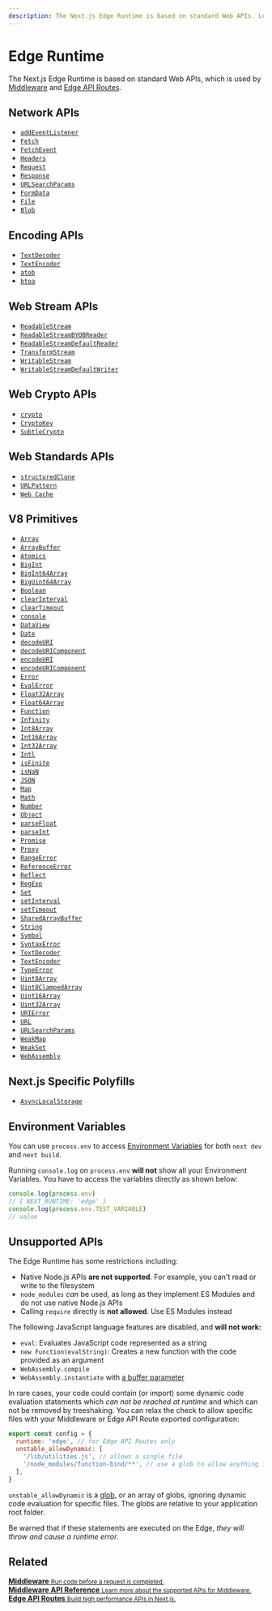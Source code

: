 ```yaml
---
description: The Next.js Edge Runtime is based on standard Web APIs. Learn more about the supported APIs available.
---
```


# Edge Runtime

The Next.js Edge Runtime is based on standard Web APIs, which is used by [Middleware](/docs/middleware.md) and [Edge API Routes](/docs/api-routes/edge-api-routes.md).

## Network APIs

- [`addEventListener`](https://developer.mozilla.org/en-US/docs/Web/API/EventTarget/addEventListener)
- [`Fetch`](https://developer.mozilla.org/en-US/docs/Web/API/Fetch_API)
- [`FetchEvent`](https://developer.mozilla.org/en-US/docs/Web/API/FetchEvent)
- [`Headers`](https://developer.mozilla.org/en-US/docs/Web/API/Headers)
- [`Request`](https://developer.mozilla.org/en-US/docs/Web/API/Request)
- [`Response`](https://developer.mozilla.org/en-US/docs/Web/API/Response)
- [`URLSearchParams`](https://developer.mozilla.org/en-US/docs/Web/API/URLSearchParams)
- [`FormData`](https://developer.mozilla.org/en-US/docs/Web/API/FormData)
- [`File`](https://developer.mozilla.org/en-US/docs/Web/API/File)
- [`Blob`](https://developer.mozilla.org/en-US/docs/Web/API/Blob)

## Encoding APIs

- [`TextDecoder`](https://developer.mozilla.org/en-US/docs/Web/API/TextDecoder)
- [`TextEncoder`](https://developer.mozilla.org/en-US/docs/Web/API/TextEncoder)
- [`atob`](https://developer.mozilla.org/en-US/docs/Web/API/WindowBase64/atob)
- [`btoa`](https://developer.mozilla.org/en-US/docs/Web/API/WindowBase64/btoa)

## Web Stream APIs

- [`ReadableStream`](https://developer.mozilla.org/en-US/docs/Web/API/ReadableStream)
- [`ReadableStreamBYOBReader`](https://developer.mozilla.org/en-US/docs/Web/API/ReadableStreamBYOBReader)
- [`ReadableStreamDefaultReader`](https://developer.mozilla.org/en-US/docs/Web/API/ReadableStreamDefaultReader)
- [`TransformStream`](https://developer.mozilla.org/en-US/docs/Web/API/TransformStream)
- [`WritableStream`](https://developer.mozilla.org/en-US/docs/Web/API/WritableStream)
- [`WritableStreamDefaultWriter`](https://developer.mozilla.org/en-US/docs/Web/API/WritableStreamDefaultWriter)

## Web Crypto APIs

- [`crypto`](https://developer.mozilla.org/en-US/docs/Web/API/Web_Crypto_API)
- [`CryptoKey`](https://developer.mozilla.org/en-US/docs/Web/API/CryptoKey)
- [`SubtleCrypto`](https://developer.mozilla.org/en-US/docs/Web/API/SubtleCrypto)

## Web Standards APIs

- [`structuredClone`](https://developer.mozilla.org/en-US/docs/Web/API/Web_Workers_API/Structured_clone_algorithm)
- [`URLPattern`](https://developer.mozilla.org/en-US/docs/Web/API/URLPattern)
- [`Web Cache`](https://developer.mozilla.org/en-US/docs/Web/API/Cache)

## V8 Primitives

- [`Array`](https://developer.mozilla.org/en-US/docs/Web/JavaScript/Reference/Global_Objects/Array)
- [`ArrayBuffer`](https://developer.mozilla.org/en-US/docs/Web/JavaScript/Reference/Global_Objects/ArrayBuffer)
- [`Atomics`](https://developer.mozilla.org/en-US/docs/Web/JavaScript/Reference/Global_Objects/Atomics)
- [`BigInt`](https://developer.mozilla.org/en-US/docs/Web/JavaScript/Reference/Global_Objects/BigInt)
- [`BigInt64Array`](https://developer.mozilla.org/en-US/docs/Web/JavaScript/Reference/Global_Objects/BigInt64Array)
- [`BigUint64Array`](https://developer.mozilla.org/en-US/docs/Web/JavaScript/Reference/Global_Objects/BigUint64Array)
- [`Boolean`](https://developer.mozilla.org/en-US/docs/Web/JavaScript/Reference/Global_Objects/Boolean)
- [`clearInterval`](https://developer.mozilla.org/en-US/docs/Web/API/WindowTimers/clearInterval)
- [`clearTimeout`](https://developer.mozilla.org/en-US/docs/Web/API/WindowTimers/clearTimeout)
- [`console`](https://developer.mozilla.org/en-US/docs/Web/API/Console)
- [`DataView`](https://developer.mozilla.org/en-US/docs/Web/JavaScript/Reference/Global_Objects/DataView)
- [`Date`](https://developer.mozilla.org/en-US/docs/Web/JavaScript/Reference/Global_Objects/Date)
- [`decodeURI`](https://developer.mozilla.org/en-US/docs/Web/JavaScript/Reference/Global_Objects/decodeURI)
- [`decodeURIComponent`](https://developer.mozilla.org/en-US/docs/Web/JavaScript/Reference/Global_Objects/decodeURIComponent)
- [`encodeURI`](https://developer.mozilla.org/en-US/docs/Web/JavaScript/Reference/Global_Objects/encodeURI)
- [`encodeURIComponent`](https://developer.mozilla.org/en-US/docs/Web/JavaScript/Reference/Global_Objects/encodeURIComponent)
- [`Error`](https://developer.mozilla.org/en-US/docs/Web/JavaScript/Reference/Global_Objects/Error)
- [`EvalError`](https://developer.mozilla.org/en-US/docs/Web/JavaScript/Reference/Global_Objects/EvalError)
- [`Float32Array`](https://developer.mozilla.org/en-US/docs/Web/JavaScript/Reference/Global_Objects/Float32Array)
- [`Float64Array`](https://developer.mozilla.org/en-US/docs/Web/JavaScript/Reference/Global_Objects/Float64Array)
- [`Function`](https://developer.mozilla.org/en-US/docs/Web/JavaScript/Reference/Global_Objects/Function)
- [`Infinity`](https://developer.mozilla.org/en-US/docs/Web/JavaScript/Reference/Global_Objects/Infinity)
- [`Int8Array`](https://developer.mozilla.org/en-US/docs/Web/JavaScript/Reference/Global_Objects/Int8Array)
- [`Int16Array`](https://developer.mozilla.org/en-US/docs/Web/JavaScript/Reference/Global_Objects/Int16Array)
- [`Int32Array`](https://developer.mozilla.org/en-US/docs/Web/JavaScript/Reference/Global_Objects/Int32Array)
- [`Intl`](https://developer.mozilla.org/en-US/docs/Web/JavaScript/Reference/Global_Objects/Intl)
- [`isFinite`](https://developer.mozilla.org/en-US/docs/Web/JavaScript/Reference/Global_Objects/isFinite)
- [`isNaN`](https://developer.mozilla.org/en-US/docs/Web/JavaScript/Reference/Global_Objects/isNaN)
- [`JSON`](https://developer.mozilla.org/en-US/docs/Web/JavaScript/Reference/Global_Objects/JSON)
- [`Map`](https://developer.mozilla.org/en-US/docs/Web/JavaScript/Reference/Global_Objects/Map)
- [`Math`](https://developer.mozilla.org/en-US/docs/Web/JavaScript/Reference/Global_Objects/Math)
- [`Number`](https://developer.mozilla.org/en-US/docs/Web/JavaScript/Reference/Global_Objects/Number)
- [`Object`](https://developer.mozilla.org/en-US/docs/Web/JavaScript/Reference/Global_Objects/Object)
- [`parseFloat`](https://developer.mozilla.org/en-US/docs/Web/JavaScript/Reference/Global_Objects/parseFloat)
- [`parseInt`](https://developer.mozilla.org/en-US/docs/Web/JavaScript/Reference/Global_Objects/parseInt)
- [`Promise`](https://developer.mozilla.org/en-US/docs/Web/JavaScript/Reference/Global_Objects/Promise)
- [`Proxy`](https://developer.mozilla.org/en-US/docs/Web/JavaScript/Reference/Global_Objects/Proxy)
- [`RangeError`](https://developer.mozilla.org/en-US/docs/Web/JavaScript/Reference/Global_Objects/RangeError)
- [`ReferenceError`](https://developer.mozilla.org/en-US/docs/Web/JavaScript/Reference/Global_Objects/ReferenceError)
- [`Reflect`](https://developer.mozilla.org/en-US/docs/Web/JavaScript/Reference/Global_Objects/Reflect)
- [`RegExp`](https://developer.mozilla.org/en-US/docs/Web/JavaScript/Reference/Global_Objects/RegExp)
- [`Set`](https://developer.mozilla.org/en-US/docs/Web/JavaScript/Reference/Global_Objects/Set)
- [`setInterval`](https://developer.mozilla.org/en-US/docs/Web/API/WindowTimers/setInterval)
- [`setTimeout`](https://developer.mozilla.org/en-US/docs/Web/API/WindowTimers/setTimeout)
- [`SharedArrayBuffer`](https://developer.mozilla.org/en-US/docs/Web/JavaScript/Reference/Global_Objects/SharedArrayBuffer)
- [`String`](https://developer.mozilla.org/en-US/docs/Web/JavaScript/Reference/Global_Objects/String)
- [`Symbol`](https://developer.mozilla.org/en-US/docs/Web/JavaScript/Reference/Global_Objects/Symbol)
- [`SyntaxError`](https://developer.mozilla.org/en-US/docs/Web/JavaScript/Reference/Global_Objects/SyntaxError)
- [`TextDecoder`](https://developer.mozilla.org/en-US/docs/Web/API/TextDecoder)
- [`TextEncoder`](https://developer.mozilla.org/en-US/docs/Web/API/TextEncoder)
- [`TypeError`](https://developer.mozilla.org/en-US/docs/Web/JavaScript/Reference/Global_Objects/TypeError)
- [`Uint8Array`](https://developer.mozilla.org/en-US/docs/Web/JavaScript/Reference/Global_Objects/Uint8Array)
- [`Uint8ClampedArray`](https://developer.mozilla.org/en-US/docs/Web/JavaScript/Reference/Global_Objects/Uint8ClampedArray)
- [`Uint16Array`](https://developer.mozilla.org/en-US/docs/Web/JavaScript/Reference/Global_Objects/Uint16Array)
- [`Uint32Array`](https://developer.mozilla.org/en-US/docs/Web/JavaScript/Reference/Global_Objects/Uint32Array)
- [`URIError`](https://developer.mozilla.org/en-US/docs/Web/JavaScript/Reference/Global_Objects/URIError)
- [`URL`](https://developer.mozilla.org/en-US/docs/Web/API/URL)
- [`URLSearchParams`](https://developer.mozilla.org/en-US/docs/Web/API/URLSearchParams)
- [`WeakMap`](https://developer.mozilla.org/en-US/docs/Web/JavaScript/Reference/Global_Objects/WeakMap)
- [`WeakSet`](https://developer.mozilla.org/en-US/docs/Web/JavaScript/Reference/Global_Objects/WeakSet)
- [`WebAssembly`](https://developer.mozilla.org/en-US/docs/Web/JavaScript/Reference/Global_Objects/WebAssembly)

## Next.js Specific Polyfills

- [`AsyncLocalStorage`](https://nodejs.org/api/async_context.html#class-asynclocalstorage)

## Environment Variables

You can use `process.env` to access [Environment Variables](/docs/basic-features/environment-variables.md) for both `next dev` and `next build`.

Running `console.log` on `process.env` **will not** show all your Environment Variables. You have to access the variables directly as shown below:

```javascript
console.log(process.env)
// { NEXT_RUNTIME: 'edge' }
console.log(process.env.TEST_VARIABLE)
// value
```

## Unsupported APIs

The Edge Runtime has some restrictions including:

- Native Node.js APIs **are not supported**. For example, you can't read or write to the filesystem
- `node_modules` _can_ be used, as long as they implement ES Modules and do not use native Node.js APIs
- Calling `require` directly is **not allowed**. Use ES Modules instead

The following JavaScript language features are disabled, and **will not work:**

- `eval`: Evaluates JavaScript code represented as a string
- `new Function(evalString)`: Creates a new function with the code provided as an argument
- `WebAssembly.compile`
- `WebAssembly.instantiate` with [a buffer parameter](https://developer.mozilla.org/en-US/docs/Web/JavaScript/Reference/Global_Objects/WebAssembly/instantiate#primary_overload_%E2%80%94_taking_wasm_binary_code)

In rare cases, your code could contain (or import) some dynamic code evaluation statements which _can not be reached at runtime_ and which can not be removed by treeshaking.
You can relax the check to allow specific files with your Middleware or Edge API Route exported configuration:

```javascript
export const config = {
  runtime: 'edge', // for Edge API Routes only
  unstable_allowDynamic: [
    '/lib/utilities.js', // allows a single file
    '/node_modules/function-bind/**', // use a glob to allow anything in the function-bind 3rd party module
  ],
}
```

`unstable_allowDynamic` is a [glob](https://github.com/micromatch/micromatch#matching-features), or an array of globs, ignoring dynamic code evaluation for specific files. The globs are relative to your application root folder.

Be warned that if these statements are executed on the Edge, _they will throw and cause a runtime error_.

## Related

<div class="card">
  <a href="/docs/advanced-features/middleware.md">
    <b>Middleware</b>
    <small>Run code before a request is completed.</small>
  </a>
</div>

<div class="card">
  <a href="/docs/api-reference/next/server.md">
    <b>Middleware API Reference</b>
    <small>Learn more about the supported APIs for Middleware.</small>
  </a>
</div>

<div class="card">
  <a href="/docs/api-routes/edge-api-routes.md">
    <b>Edge API Routes</b>
    <small>Build high performance APIs in Next.js. </small>
  </a>
</div>
